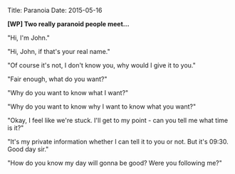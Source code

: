 Title: Paranoia
Date: 2015-05-16

**[WP] Two really paranoid people meet...**

"Hi, I'm John."

"Hi, John, if that's your real name."

"Of course it's not, I don't know you, why would I give it to you."

"Fair enough, what do you want?"

"Why do you want to know what I want?"

"Why do you want to know why I want to know what you want?"

"Okay, I feel like we're stuck. I'll get to my point - can you tell me what time is it?"

"It's my private information whether I can tell it to you or not. But it's 09:30. Good day sir."

"How do you know my day will gonna be good? Were you following me?"
